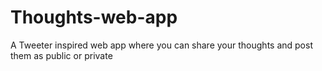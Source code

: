 # Thoughts-web-app
A Tweeter inspired web app where you can share your thoughts and post them as public or private
